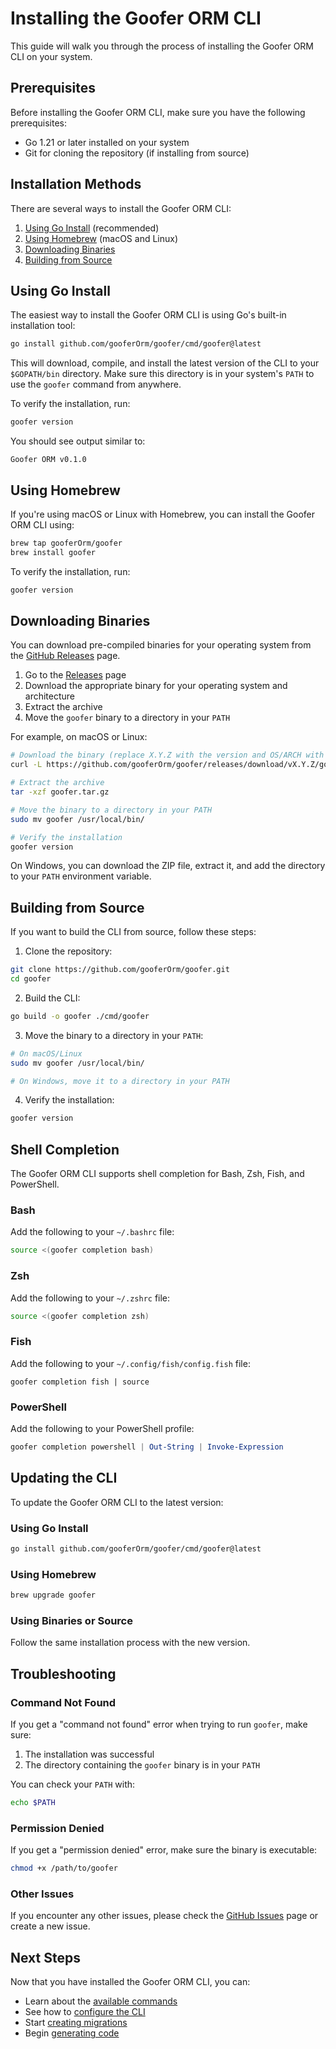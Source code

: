 # Installing the Goofer ORM CLI

This guide will walk you through the process of installing the Goofer ORM CLI on your system.

## Prerequisites

Before installing the Goofer ORM CLI, make sure you have the following prerequisites:

- Go 1.21 or later installed on your system
- Git for cloning the repository (if installing from source)

## Installation Methods

There are several ways to install the Goofer ORM CLI:

1. [Using Go Install](#using-go-install) (recommended)
2. [Using Homebrew](#using-homebrew) (macOS and Linux)
3. [Downloading Binaries](#downloading-binaries)
4. [Building from Source](#building-from-source)

## Using Go Install

The easiest way to install the Goofer ORM CLI is using Go's built-in installation tool:

```bash
go install github.com/gooferOrm/goofer/cmd/goofer@latest
```

This will download, compile, and install the latest version of the CLI to your `$GOPATH/bin` directory. Make sure this directory is in your system's `PATH` to use the `goofer` command from anywhere.

To verify the installation, run:

```bash
goofer version
```

You should see output similar to:

```
Goofer ORM v0.1.0
```

## Using Homebrew

If you're using macOS or Linux with Homebrew, you can install the Goofer ORM CLI using:

```bash
brew tap gooferOrm/goofer
brew install goofer
```

To verify the installation, run:

```bash
goofer version
```

## Downloading Binaries

You can download pre-compiled binaries for your operating system from the [GitHub Releases](https://github.com/gooferOrm/goofer/releases) page.

1. Go to the [Releases](https://github.com/gooferOrm/goofer/releases) page
2. Download the appropriate binary for your operating system and architecture
3. Extract the archive
4. Move the `goofer` binary to a directory in your `PATH`

For example, on macOS or Linux:

```bash
# Download the binary (replace X.Y.Z with the version and OS/ARCH with your system)
curl -L https://github.com/gooferOrm/goofer/releases/download/vX.Y.Z/goofer_X.Y.Z_OS_ARCH.tar.gz -o goofer.tar.gz

# Extract the archive
tar -xzf goofer.tar.gz

# Move the binary to a directory in your PATH
sudo mv goofer /usr/local/bin/

# Verify the installation
goofer version
```

On Windows, you can download the ZIP file, extract it, and add the directory to your `PATH` environment variable.

## Building from Source

If you want to build the CLI from source, follow these steps:

1. Clone the repository:

```bash
git clone https://github.com/gooferOrm/goofer.git
cd goofer
```

2. Build the CLI:

```bash
go build -o goofer ./cmd/goofer
```

3. Move the binary to a directory in your `PATH`:

```bash
# On macOS/Linux
sudo mv goofer /usr/local/bin/

# On Windows, move it to a directory in your PATH
```

4. Verify the installation:

```bash
goofer version
```

## Shell Completion

The Goofer ORM CLI supports shell completion for Bash, Zsh, Fish, and PowerShell.

### Bash

Add the following to your `~/.bashrc` file:

```bash
source <(goofer completion bash)
```

### Zsh

Add the following to your `~/.zshrc` file:

```bash
source <(goofer completion zsh)
```

### Fish

Add the following to your `~/.config/fish/config.fish` file:

```fish
goofer completion fish | source
```

### PowerShell

Add the following to your PowerShell profile:

```powershell
goofer completion powershell | Out-String | Invoke-Expression
```

## Updating the CLI

To update the Goofer ORM CLI to the latest version:

### Using Go Install

```bash
go install github.com/gooferOrm/goofer/cmd/goofer@latest
```

### Using Homebrew

```bash
brew upgrade goofer
```

### Using Binaries or Source

Follow the same installation process with the new version.

## Troubleshooting

### Command Not Found

If you get a "command not found" error when trying to run `goofer`, make sure:

1. The installation was successful
2. The directory containing the `goofer` binary is in your `PATH`

You can check your `PATH` with:

```bash
echo $PATH
```

### Permission Denied

If you get a "permission denied" error, make sure the binary is executable:

```bash
chmod +x /path/to/goofer
```

### Other Issues

If you encounter any other issues, please check the [GitHub Issues](https://github.com/gooferOrm/goofer/issues) page or create a new issue.

## Next Steps

Now that you have installed the Goofer ORM CLI, you can:

- Learn about the [available commands](./commands)
- See how to [configure the CLI](./config)
- Start [creating migrations](./migration)
- Begin [generating code](./generate)